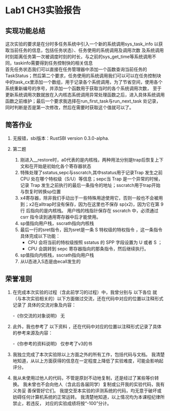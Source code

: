 # Lab1 CH3实验报告

## 实现功能总结

  这次实验的要求是在分时多任务系统中引入一个新的系统调用sys_task_info 以获取当前任务的信息，包括任务状态）、任务使用的系统调用及调用次数
及系统调用时刻距离任务第一次被调度时刻的时长，与之前的sys_get_time等系统调用不同，taskinfo需要得到任务控制快的相关信息  
  首先任务状态我们可以直接在任务管理器中添加一个函数查询当前任务的TaskStatus；然后第二个要求，任务使用的系统调用我们可以可以在任务控制块
中的task_cx里添加一个数组，用于记录各个系统调用，为了节省空间，使用各个系统重新编号的序号，并添加一个函数用于获取当时的各个系统调用次数，
至于更新系统调用次数就放在入内核态系统调用异常处理函数之后，进入具体系统调用函数之前维护；最后一个要求我选择在run_first_task与run_next_task
处记录，同时判断是否是第一次修改，然后在需要时获取这个值就可以了。

## 简答作业

1. 无报错，sbi版本：RustSBI version 0.3.0-alpha.

2. 第二题
    1. 刚进入__restore时，a0代表的是内核栈，两种用法分别是trap后恢复上下文和在开始是初始化各个寄存器状态
    2. 特殊处理了sstatus,sepc与sscratch,其中sstatus用于记录Trap 发生之前 CPU 处在哪个特权级（S/U）等信息；sepc当 Trap 是一个异常的时候，
记录 Trap 发生之前执行的最后一条指令的地址；sscratch用于trap开始与恢复时转换sp位置
    3. x4寄存器，除非我们手动出于一些特殊用途使用它，否则一般也不会被用到；x2在alltrap时没有保存，因为在这里也不保存 sp(x2)，因为它在第 9 行 后指向的是内核栈。
用户栈的栈指针保存在 sscratch 中，必须通过 csrr 指令读到通用寄存器中后才能使用。
    4. sp值指向用户栈，sscrath指向内核栈
    5. 最后一行的sret指令，因为sret是一条 S 特权级的特权指令 ，这一条指令具体完成以下功能：
       - CPU 会将当前的特权级按照 sstatus 的 SPP 字段设置为 U 或者 S ；
       - CPU 会跳转到 sepc 寄存器指向的那条指令，然后继续执行。
    6. sp值指向内核栈，sscrath指向用户栈
    7. 从U态进入S态是由ecall发生的

## 荣誉准则

1. 在完成本次实验的过程（含此前学习的过程）中，我曾分别与 以下各位 就（与本次实验相关的）以下方面做过交流，还在代码中对应的位置以注释形式记录了
具体的交流对象及内容：

    -《你交流的对象说明》 无

2. 此外，我也参考了 以下资料 ，还在代码中对应的位置以注释形式记录了具体的参考来源及内容：

    -《你参考的资料说明》  仅参考了v3的书

3. 我独立完成了本次实验除以上方面之外的所有工作，包括代码与文档。 我清楚地知道，从以上方面获得的信息在一定程度上降低了实验难度，可能会影响起评分。

4. 我从未使用过他人的代码，不管是原封不动地复制，还是经过了某些等价转换。 我未曾也不会向他人（含此后各届同学）复制或公开我的实验代码，我有义务妥
善保管好它们。 我提交至本实验的评测系统的代码，均无意于破坏或妨碍任何计算机系统的正常运转。 我清楚地知道，以上情况均为本课程纪律所禁止，若违反，
对应的实验成绩将按“-100”分计。

